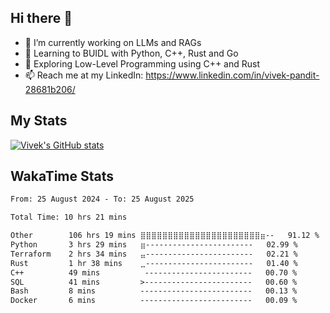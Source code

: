## Hi there 👋

- 🔭 I’m currently working on LLMs and RAGs
- 🌱 Learning to BUIDL with Python, C++, Rust and Go 
- 🤔 Exploring Low-Level Programming using C++ and Rust 
- 📫 Reach me at my LinkedIn: https://www.linkedin.com/in/vivek-pandit-28681b206/

## My Stats
[![Vivek's GitHub stats](https://github-readme-stats.vercel.app/api?username=ipanditi&show_icons=true&theme=dark)](https://ipanditi.github.io/)

## WakaTime Stats
<!--START_SECTION:waka-->

```txt
From: 25 August 2024 - To: 25 August 2025

Total Time: 10 hrs 21 mins

Other        106 hrs 19 mins ⣿⣿⣿⣿⣿⣿⣿⣿⣿⣿⣿⣿⣿⣿⣿⣿⣿⣿⣿⣿⣿⣿⣶--   91.12 %
Python       3 hrs 29 mins   ⣶------------------------   02.99 %
Terraform    2 hrs 34 mins   ⣤------------------------   02.21 %
Rust         1 hr 38 mins    ⣀------------------------   01.40 %
C++          49 mins          ------------------------   00.70 %
SQL          41 mins         >------------------------   00.60 %
Bash         8 mins          -------------------------   00.13 %
Docker       6 mins          -------------------------   00.09 %
```

<!--END_SECTION:waka-->


